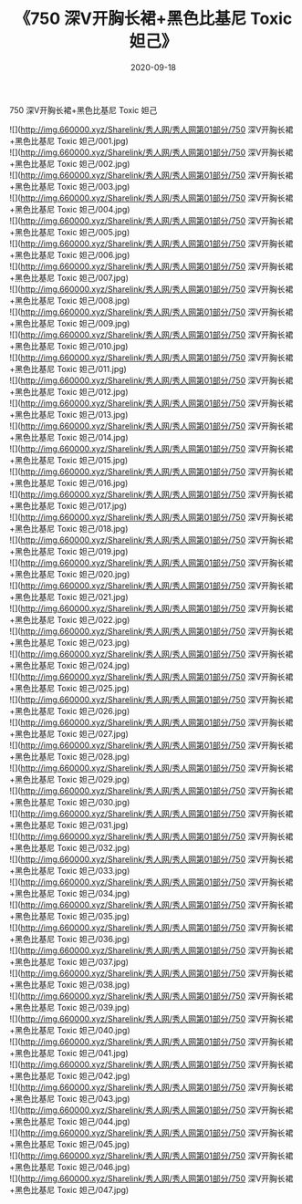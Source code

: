 ﻿---
layout: post
title:  《750 深V开胸长裙+黑色比基尼 Toxic 妲己》
date:   2020-09-18
img: http://img.660000.xyz/Sharelink/秀人网/秀人网第01部分/750 深V开胸长裙+黑色比基尼 Toxic 妲己/000.jpg
categories: [美女, 清纯, 唯美]
---

750 深V开胸长裙+黑色比基尼 Toxic 妲己

  ![](http://img.660000.xyz/Sharelink/秀人网/秀人网第01部分/750 深V开胸长裙+黑色比基尼 Toxic 妲己/001.jpg) <br> ![](http://img.660000.xyz/Sharelink/秀人网/秀人网第01部分/750 深V开胸长裙+黑色比基尼 Toxic 妲己/002.jpg) <br> ![](http://img.660000.xyz/Sharelink/秀人网/秀人网第01部分/750 深V开胸长裙+黑色比基尼 Toxic 妲己/003.jpg) <br> ![](http://img.660000.xyz/Sharelink/秀人网/秀人网第01部分/750 深V开胸长裙+黑色比基尼 Toxic 妲己/004.jpg) <br> ![](http://img.660000.xyz/Sharelink/秀人网/秀人网第01部分/750 深V开胸长裙+黑色比基尼 Toxic 妲己/005.jpg) <br> ![](http://img.660000.xyz/Sharelink/秀人网/秀人网第01部分/750 深V开胸长裙+黑色比基尼 Toxic 妲己/006.jpg) <br> ![](http://img.660000.xyz/Sharelink/秀人网/秀人网第01部分/750 深V开胸长裙+黑色比基尼 Toxic 妲己/007.jpg) <br> ![](http://img.660000.xyz/Sharelink/秀人网/秀人网第01部分/750 深V开胸长裙+黑色比基尼 Toxic 妲己/008.jpg) <br> ![](http://img.660000.xyz/Sharelink/秀人网/秀人网第01部分/750 深V开胸长裙+黑色比基尼 Toxic 妲己/009.jpg) <br> ![](http://img.660000.xyz/Sharelink/秀人网/秀人网第01部分/750 深V开胸长裙+黑色比基尼 Toxic 妲己/010.jpg) <br> ![](http://img.660000.xyz/Sharelink/秀人网/秀人网第01部分/750 深V开胸长裙+黑色比基尼 Toxic 妲己/011.jpg) <br> ![](http://img.660000.xyz/Sharelink/秀人网/秀人网第01部分/750 深V开胸长裙+黑色比基尼 Toxic 妲己/012.jpg) <br> ![](http://img.660000.xyz/Sharelink/秀人网/秀人网第01部分/750 深V开胸长裙+黑色比基尼 Toxic 妲己/013.jpg) <br> ![](http://img.660000.xyz/Sharelink/秀人网/秀人网第01部分/750 深V开胸长裙+黑色比基尼 Toxic 妲己/014.jpg) <br> ![](http://img.660000.xyz/Sharelink/秀人网/秀人网第01部分/750 深V开胸长裙+黑色比基尼 Toxic 妲己/015.jpg) <br> ![](http://img.660000.xyz/Sharelink/秀人网/秀人网第01部分/750 深V开胸长裙+黑色比基尼 Toxic 妲己/016.jpg) <br> ![](http://img.660000.xyz/Sharelink/秀人网/秀人网第01部分/750 深V开胸长裙+黑色比基尼 Toxic 妲己/017.jpg) <br> ![](http://img.660000.xyz/Sharelink/秀人网/秀人网第01部分/750 深V开胸长裙+黑色比基尼 Toxic 妲己/018.jpg) <br> ![](http://img.660000.xyz/Sharelink/秀人网/秀人网第01部分/750 深V开胸长裙+黑色比基尼 Toxic 妲己/019.jpg) <br> ![](http://img.660000.xyz/Sharelink/秀人网/秀人网第01部分/750 深V开胸长裙+黑色比基尼 Toxic 妲己/020.jpg) <br> ![](http://img.660000.xyz/Sharelink/秀人网/秀人网第01部分/750 深V开胸长裙+黑色比基尼 Toxic 妲己/021.jpg) <br> ![](http://img.660000.xyz/Sharelink/秀人网/秀人网第01部分/750 深V开胸长裙+黑色比基尼 Toxic 妲己/022.jpg) <br> ![](http://img.660000.xyz/Sharelink/秀人网/秀人网第01部分/750 深V开胸长裙+黑色比基尼 Toxic 妲己/023.jpg) <br> ![](http://img.660000.xyz/Sharelink/秀人网/秀人网第01部分/750 深V开胸长裙+黑色比基尼 Toxic 妲己/024.jpg) <br> ![](http://img.660000.xyz/Sharelink/秀人网/秀人网第01部分/750 深V开胸长裙+黑色比基尼 Toxic 妲己/025.jpg) <br> ![](http://img.660000.xyz/Sharelink/秀人网/秀人网第01部分/750 深V开胸长裙+黑色比基尼 Toxic 妲己/026.jpg) <br> ![](http://img.660000.xyz/Sharelink/秀人网/秀人网第01部分/750 深V开胸长裙+黑色比基尼 Toxic 妲己/027.jpg) <br> ![](http://img.660000.xyz/Sharelink/秀人网/秀人网第01部分/750 深V开胸长裙+黑色比基尼 Toxic 妲己/028.jpg) <br> ![](http://img.660000.xyz/Sharelink/秀人网/秀人网第01部分/750 深V开胸长裙+黑色比基尼 Toxic 妲己/029.jpg) <br> ![](http://img.660000.xyz/Sharelink/秀人网/秀人网第01部分/750 深V开胸长裙+黑色比基尼 Toxic 妲己/030.jpg) <br> ![](http://img.660000.xyz/Sharelink/秀人网/秀人网第01部分/750 深V开胸长裙+黑色比基尼 Toxic 妲己/031.jpg) <br> ![](http://img.660000.xyz/Sharelink/秀人网/秀人网第01部分/750 深V开胸长裙+黑色比基尼 Toxic 妲己/032.jpg) <br> ![](http://img.660000.xyz/Sharelink/秀人网/秀人网第01部分/750 深V开胸长裙+黑色比基尼 Toxic 妲己/033.jpg) <br> ![](http://img.660000.xyz/Sharelink/秀人网/秀人网第01部分/750 深V开胸长裙+黑色比基尼 Toxic 妲己/034.jpg) <br> ![](http://img.660000.xyz/Sharelink/秀人网/秀人网第01部分/750 深V开胸长裙+黑色比基尼 Toxic 妲己/035.jpg) <br> ![](http://img.660000.xyz/Sharelink/秀人网/秀人网第01部分/750 深V开胸长裙+黑色比基尼 Toxic 妲己/036.jpg) <br> ![](http://img.660000.xyz/Sharelink/秀人网/秀人网第01部分/750 深V开胸长裙+黑色比基尼 Toxic 妲己/037.jpg) <br> ![](http://img.660000.xyz/Sharelink/秀人网/秀人网第01部分/750 深V开胸长裙+黑色比基尼 Toxic 妲己/038.jpg) <br> ![](http://img.660000.xyz/Sharelink/秀人网/秀人网第01部分/750 深V开胸长裙+黑色比基尼 Toxic 妲己/039.jpg) <br> ![](http://img.660000.xyz/Sharelink/秀人网/秀人网第01部分/750 深V开胸长裙+黑色比基尼 Toxic 妲己/040.jpg) <br> ![](http://img.660000.xyz/Sharelink/秀人网/秀人网第01部分/750 深V开胸长裙+黑色比基尼 Toxic 妲己/041.jpg) <br> ![](http://img.660000.xyz/Sharelink/秀人网/秀人网第01部分/750 深V开胸长裙+黑色比基尼 Toxic 妲己/042.jpg) <br> ![](http://img.660000.xyz/Sharelink/秀人网/秀人网第01部分/750 深V开胸长裙+黑色比基尼 Toxic 妲己/043.jpg) <br> ![](http://img.660000.xyz/Sharelink/秀人网/秀人网第01部分/750 深V开胸长裙+黑色比基尼 Toxic 妲己/044.jpg) <br> ![](http://img.660000.xyz/Sharelink/秀人网/秀人网第01部分/750 深V开胸长裙+黑色比基尼 Toxic 妲己/045.jpg) <br> ![](http://img.660000.xyz/Sharelink/秀人网/秀人网第01部分/750 深V开胸长裙+黑色比基尼 Toxic 妲己/046.jpg) <br> ![](http://img.660000.xyz/Sharelink/秀人网/秀人网第01部分/750 深V开胸长裙+黑色比基尼 Toxic 妲己/047.jpg) <br>